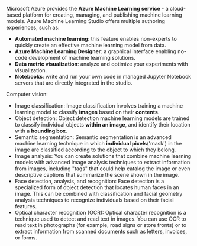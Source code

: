Microsoft Azure provides the **Azure Machine Learning service** - a cloud-based platform for creating, managing, and publishing machine learning models. Azure Machine Learning Studio offers multiple authoring experiences, such as:
- **Automated machine learning**: this feature enables non-experts to quickly create an effective machine learning model from data.
- **Azure Machine Learning Designer**: a graphical interface enabling no-code development of machine learning solutions.
- **Data metric visualization**: analyze and optimize your experiments with visualization.
- **Notebooks**: write and run your own code in managed Jupyter Notebook servers that are directly integrated in the studio.

Computer vision:
- Image classification: Image classification involves training a machine learning model to classify **images** based on their **contents**.
- Object detection: Object detection machine learning models are trained to classify individual objects **within an image**, and identify their location with a **bounding box**.
- Semantic segmentation: Semantic segmentation is an advanced machine learning technique in which **individual pixels**('mask') in the image are classified according to the object to which they belong. 
- Image analysis: You can create solutions that combine machine learning models with advanced image analysis techniques to extract information from images, including "tags" that could help catalog the image or even descriptive captions that summarize the scene shown in the image.
- Face detection, analysis, and recognition: Face detection is a specialized form of object detection that locates human faces in an image. This can be combined with classification and facial geometry analysis techniques to recognize individuals based on their facial features.
- Optical character recognition (OCR): Optical character recognition is a technique used to detect and read text in images. You can use OCR to read text in photographs (for example, road signs or store fronts) or to extract information from scanned documents such as letters, invoices, or forms.
